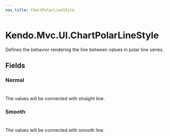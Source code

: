 ```yaml
---
nav_title: ChartPolarLineStyle
---
```


# Kendo.Mvc.UI.ChartPolarLineStyle
Defines the behavior rendering the line between values in polar line series.


## Fields


### Normal
#
The values will be connected with straight line.

### Smooth
#
The values will be connected with smooth line.




